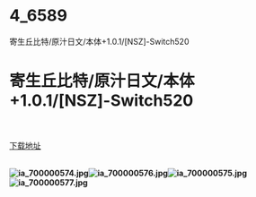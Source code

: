 # 4_6589
寄生丘比特/原汁日文/本体+1.0.1/[NSZ]-Switch520
# 寄生丘比特/原汁日文/本体+1.0.1/[NSZ]-Switch520
 <br/></br>
[下载地址](https://www.switch520.cc/article/6589 "下载地址")
<br/></br>

<p><span><strong><img src="https://www.switch520.cc/muke_img/upload_art_20201017-3_a6381d25da4858e14f47018687fb9ed7.jpg" alt="ia_700000574.jpg" title="ia_700000574.jpg"><img src="https://www.switch520.cc/muke_img/upload_art_20201017-3_c5ea63d9146bcbe46d0ed1dc82b5e08e.jpg" alt="ia_700000576.jpg" title="ia_700000576.jpg"><img src="https://www.switch520.cc/muke_img/upload_art_20201017-3_848c68203142c9054fb7107937e5195d.jpg" alt="ia_700000575.jpg" title="ia_700000575.jpg"><img src="https://www.switch520.cc/muke_img/upload_art_20201017-3_ebef43a40f81e7cded7494dd27baae5b.jpg" alt="ia_700000577.jpg" title="ia_700000577.jpg"> &nbsp;<br></strong></span></p>
<p></p>
<p></p>
